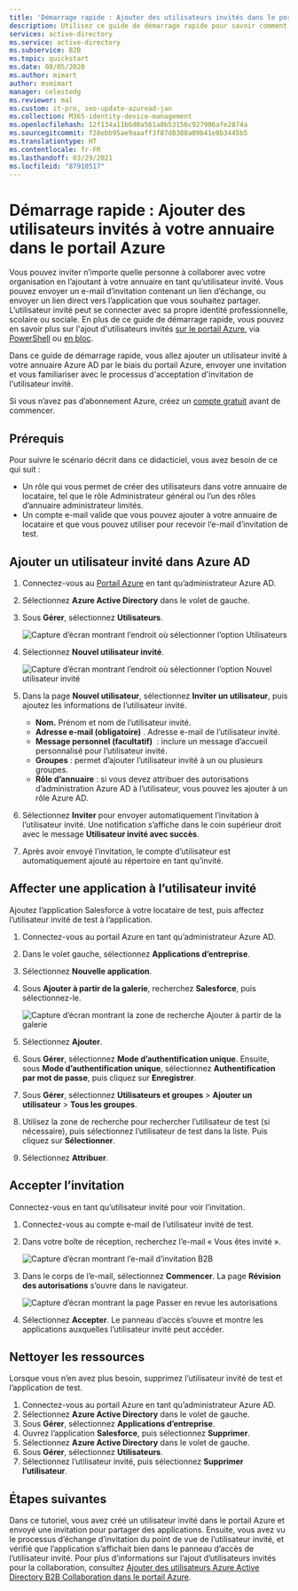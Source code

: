 ```yaml
---
title: 'Démarrage rapide : Ajouter des utilisateurs invités dans le portail Azure - Azure AD'
description: Utilisez ce guide de démarrage rapide pour savoir comment les administrateurs Azure AD peuvent ajouter des utilisateurs invités B2B dans le portail Azure, et pour connaître les étapes du workflow d’une invitation B2B.
services: active-directory
ms.service: active-directory
ms.subservice: B2B
ms.topic: quickstart
ms.date: 08/05/2020
ms.author: mimart
author: msmimart
manager: celestedg
ms.reviewer: mal
ms.custom: it-pro, seo-update-azuread-jan
ms.collection: M365-identity-device-management
ms.openlocfilehash: 12f134a11b6d0a561a8b53156c927906afe2874a
ms.sourcegitcommit: f28ebb95ae9aaaff3f87d8388a09b41e0b3445b5
ms.translationtype: HT
ms.contentlocale: fr-FR
ms.lasthandoff: 03/29/2021
ms.locfileid: "87910517"
---
```

# <a name="quickstart-add-guest-users-to-your-directory-in-the-azure-portal"></a>Démarrage rapide : Ajouter des utilisateurs invités à votre annuaire dans le portail Azure

Vous pouvez inviter n’importe quelle personne à collaborer avec votre organisation en l’ajoutant à votre annuaire en tant qu’utilisateur invité. Vous pouvez envoyer un e-mail d’invitation contenant un lien d’échange, ou envoyer un lien direct vers l’application que vous souhaitez partager. L’utilisateur invité peut se connecter avec sa propre identité professionnelle, scolaire ou sociale. En plus de ce guide de démarrage rapide, vous pouvez en savoir plus sur l'ajout d'utilisateurs invités [sur le portail Azure](add-users-administrator.md), via [PowerShell](b2b-quickstart-invite-powershell.md) ou [en bloc](tutorial-bulk-invite.md).

Dans ce guide de démarrage rapide, vous allez ajouter un utilisateur invité à votre annuaire Azure AD par le biais du portail Azure, envoyer une invitation et vous familiariser avec le processus d'acceptation d'invitation de l'utilisateur invité.

Si vous n’avez pas d’abonnement Azure, créez un [compte gratuit](https://azure.microsoft.com/free/?WT.mc_id=A261C142F) avant de commencer.

## <a name="prerequisites"></a>Prérequis

Pour suivre le scénario décrit dans ce didacticiel, vous avez besoin de ce qui suit :

 - Un rôle qui vous permet de créer des utilisateurs dans votre annuaire de locataire, tel que le rôle Administrateur général ou l’un des rôles d’annuaire administrateur limités.
 - Un compte e-mail valide que vous pouvez ajouter à votre annuaire de locataire et que vous pouvez utiliser pour recevoir l’e-mail d’invitation de test.

## <a name="add-a-new-guest-user-in-azure-ad"></a>Ajouter un utilisateur invité dans Azure AD

1. Connectez-vous au [Portail Azure](https://portal.azure.com/) en tant qu’administrateur Azure AD.
2. Sélectionnez **Azure Active Directory** dans le volet de gauche.
3.  Sous **Gérer**, sélectionnez **Utilisateurs**.

    ![Capture d’écran montrant l’endroit où sélectionner l’option Utilisateurs](media/quickstart-add-users-portal/quickstart-users-portal-user.png)

4.  Sélectionnez **Nouvel utilisateur invité**.

    ![Capture d’écran montrant l’endroit où sélectionner l’option Nouvel utilisateur invité](media/quickstart-add-users-portal/quickstart-users-portal-user-3.png)

5. Dans la page **Nouvel utilisateur**, sélectionnez **Inviter un utilisateur**, puis ajoutez les informations de l’utilisateur invité. 

   - **Nom.** Prénom et nom de l’utilisateur invité.
   - **Adresse e-mail (obligatoire)** . Adresse e-mail de l’utilisateur invité.
   - **Message personnel (facultatif)**  : inclure un message d’accueil personnalisé pour l’utilisateur invité.
   - **Groupes** : permet d’ajouter l’utilisateur invité à un ou plusieurs groupes.
   - **Rôle d’annuaire** : si vous devez attribuer des autorisations d’administration Azure AD à l’utilisateur, vous pouvez les ajouter à un rôle Azure AD. 

6. Sélectionnez **Inviter** pour envoyer automatiquement l’invitation à l’utilisateur invité. Une notification s’affiche dans le coin supérieur droit avec le message **Utilisateur invité avec succès**. 
7.  Après avoir envoyé l’invitation, le compte d’utilisateur est automatiquement ajouté au répertoire en tant qu’invité.

## <a name="assign-an-app-to-the-guest-user"></a>Affecter une application à l’utilisateur invité
Ajoutez l’application Salesforce à votre locataire de test, puis affectez l’utilisateur invité de test à l’application.
1.  Connectez-vous au portail Azure en tant qu’administrateur Azure AD.
2.  Dans le volet gauche, sélectionnez **Applications d’entreprise**.
3.  Sélectionnez **Nouvelle application**.
4. Sous **Ajouter à partir de la galerie**, recherchez **Salesforce**, puis sélectionnez-le.

    ![Capture d’écran montrant la zone de recherche Ajouter à partir de la galerie](media/quickstart-add-users-portal/quickstart-users-portal-select-salesforce.png)
5. Sélectionnez **Ajouter**.
6. Sous **Gérer**, sélectionnez **Mode d’authentification unique**. Ensuite, sous **Mode d’authentification unique**, sélectionnez **Authentification par mot de passe**, puis cliquez sur **Enregistrer**.
7. Sous **Gérer**, sélectionnez **Utilisateurs et groupes** > **Ajouter un utilisateur** > **Tous les groupes**.
8. Utilisez la zone de recherche pour rechercher l’utilisateur de test (si nécessaire), puis sélectionnez l’utilisateur de test dans la liste. Puis cliquez sur **Sélectionner**.
9. Sélectionnez **Attribuer**. 

## <a name="accept-the-invitation"></a>Accepter l’invitation
Connectez-vous en tant qu’utilisateur invité pour voir l’invitation.
1.  Connectez-vous au compte e-mail de l’utilisateur invité de test.
2.  Dans votre boîte de réception, recherchez l’e-mail « Vous êtes invité ».

    ![Capture d’écran montrant l’e-mail d’invitation B2B](media/quickstart-add-users-portal/quickstart-users-portal-email-small.png)

3.  Dans le corps de l’e-mail, sélectionnez **Commencer**. La page **Révision des autorisations** s’ouvre dans le navigateur. 

    ![Capture d’écran montrant la page Passer en revue les autorisations](media/quickstart-add-users-portal/quickstart-users-portal-accept.png)

4. Sélectionnez **Accepter**. Le panneau d’accès s’ouvre et montre les applications auxquelles l’utilisateur invité peut accéder.

## <a name="clean-up-resources"></a>Nettoyer les ressources
Lorsque vous n’en avez plus besoin, supprimez l’utilisateur invité de test et l’application de test.
1.  Connectez-vous au portail Azure en tant qu’administrateur Azure AD.
2.  Sélectionnez **Azure Active Directory** dans le volet de gauche.
3.  Sous **Gérer**, sélectionnez **Applications d’entreprise**.
4.  Ouvrez l’application **Salesforce**, puis sélectionnez **Supprimer**.
5.  Sélectionnez **Azure Active Directory** dans le volet de gauche.
6.  Sous **Gérer**, sélectionnez **Utilisateurs**.
7.  Sélectionnez l’utilisateur invité, puis sélectionnez **Supprimer l’utilisateur**.

## <a name="next-steps"></a>Étapes suivantes
Dans ce tutoriel, vous avez créé un utilisateur invité dans le portail Azure et envoyé une invitation pour partager des applications. Ensuite, vous avez vu le processus d’échange d’invitation du point de vue de l’utilisateur invité, et vérifié que l’application s’affichait bien dans le panneau d’accès de l’utilisateur invité. Pour plus d’informations sur l’ajout d’utilisateurs invités pour la collaboration, consultez [Ajouter des utilisateurs Azure Active Directory B2B Collaboration dans le portail Azure](add-users-administrator.md).
